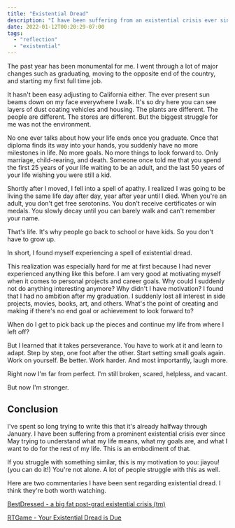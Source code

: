 ```yaml
---
title: "Existential Dread"
description: "I have been suffering from an existential crisis ever since May trying to understand what my life means."
date: 2022-01-12T00:20:29-07:00
tags:
  - "reflection"
  - "existential"
---
```


The past year has been monumental for me. I went through a lot of major changes such as graduating, moving to the opposite end of the country, and starting my first full time job.

It hasn't been easy adjusting to California either. The ever present sun beams down on my face everywhere I walk. It's so dry here you can see layers of dust coating vehicles and housing. The plants are different. The people are different. The stores are different. But the biggest struggle for me was not the environment.

No one ever talks about how your life ends once you graduate. Once that diploma finds its way into your hands, you suddenly have no more milestones in life. No more goals. No more things to look forward to. Only marriage, child-rearing, and death. Someone once told me that you spend the first 25 years of your life waiting to be an adult, and the last 50 years of your life wishing you were still a kid.

Shortly after I moved, I fell into a spell of apathy. I realized I was going to be living the same life day after day, year after year until I died. When you're an adult, you don't get free serotonins. You don't receive certificates or win medals. You slowly decay until you can barely walk and can't remember your name.

That's life. It's why people go back to school or have kids. So you don't have to grow up.

In short, I found myself experiencing a spell of existential dread.

This realization was especially hard for me at first because I had never experienced anything like this before. I am very good at motivating myself when it comes to personal projects and career goals. Why could I suddenly not do anything interesting anymore? Why didn't I have motivation? I found that I had no ambition after my graduation. I suddenly lost all interest in side projects, movies, books, art, and others. What's the point of creating and making if there's no end goal or achievement to look forward to?

When do I get to pick back up the pieces and continue my life from where I left off?

But I learned that it takes perseverance. You have to work at it and learn to adapt. Step by step, one foot after the other. Start setting small goals again. Work on yourself. Be better. Work harder. And most importantly, laugh more.

Right now I'm far from perfect. I'm still broken, scared, helpless, and vacant.

But now I'm stronger.

## Conclusion

I've spent so long trying to write this that it's already halfway through January. I have been suffering from a prominent existential crisis ever since May trying to understand what my life means, what my goals are, and what I want to do for the rest of my life. This is an embodiment of that.

If you struggle with something similar, this is my motivation to you: jiayou! (you can do it!) You're not alone. A lot of people struggle with this as well.

Here are two commentaries I have been sent regarding existential dread. I think they're both worth watching.

[BestDressed - a big fat post-grad existential crisis (tm)](https://youtu.be/KA0nGrdrG5A)

[RTGame - Your Existential Dread is Due](https://youtu.be/EzvA0lkDJRA)

